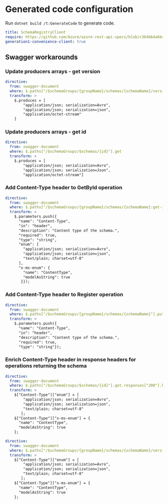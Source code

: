 # Generated code configuration

Run `dotnet build /t:GenerateCode` to generate code.

``` yaml
title: SchemaRegistryClient
require: https://github.com/Azure/azure-rest-api-specs/blob/c364b64a6b412ffd7507dea71ae53251d35748c1/specification/schemaregistry/data-plane/readme.md
generation1-convenience-client: true
```

## Swagger workarounds

### Update producers arrays - get version

``` yaml
directive:
  from: swagger-document
  where: $.paths["/$schemaGroups/{groupName}/schemas/{schemaName}/versions/{schemaVersion}"].get
  transform: >
    $.produces = [
        "application/json; serialization=Avro",
        "application/json; serialization=json",
        "application/octet-stream"
    ]
```

### Update producers arrays - get id

``` yaml
directive:
  from: swagger-document
  where: $.paths["/$schemaGroups/$schemas/{id}"].get
  transform: >
    $.produces = [
        "application/json; serialization=Avro",
        "application/json; serialization=Json",
        "application/octet-stream"]
```

### Add Content-Type header to GetById operation

``` yaml
directive:
  from: swagger-document
  where: $.paths["/$schemaGroups/{groupName}/schemas/{schemaName}:get-id"].post
  transform: >
    $.parameters.push({
      "name": "Content-Type",
      "in": "header",
      "description": "Content type of the schema.",
      "required": true,
      "type": "string",
      "enum": [
        "application/json; serialization=Avro",
        "application/json; serialization=json",
        "text/plain; charset=utf-8"
      ],
      "x-ms-enum": {
        "name": "ContentType",
        "modelAsString": true
       }});
```

### Add Content-Type header to Register operation

``` yaml
directive:
  from: swagger-document
  where: $.paths["/$schemaGroups/{groupName}/schemas/{schemaName}"].put
  transform: >
    $.parameters.push({
      "name": "Content-Type",
      "in": "header",
      "description": "Content type of the schema.",
      "required": true,
      "type": "string"});
```

### Enrich Content-Type header in response headers for operations returning the schema

``` yaml
directive:
  from: swagger-document
  where: $.paths["/$schemaGroups/$schemas/{id}"].get.responses["200"].headers
  transform: >
    $["Content-Type"]["enum"] = [
        "application/json; serialization=Avro",
        "application/json; serialization=json",
        "text/plain; charset=utf-8"
       ];
    $["Content-Type"]["x-ms-enum"] = {
      "name": "ContentType",
      "modelAsString": true
    };  
```

``` yaml
directive:
  from: swagger-document
  where: $.paths["/$schemaGroups/{groupName}/schemas/{schemaName}/versions/{schemaVersion}"].get.responses["200"].headers
  transform: >
    $["Content-Type"]["enum"] = [
        "application/json; serialization=Avro",
        "application/json; serialization=json",
        "text/plain; charset=utf-8"
       ];
    $["Content-Type"]["x-ms-enum"] = {
      "name": "ContentType",
      "modelAsString": true
    };  
```
